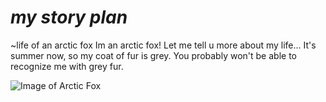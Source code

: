 # ***my story plan***
~life of an arctic fox
Im an arctic fox! Let me tell u more about my life...
It's summer now, so my coat of fur is grey. You probably won't be able to recognize me with grey fur.

![Image of Arctic Fox](https://www.google.com/url?sa=i&url=https%3A%2F%2Fterrywhittaker.org%2F2019%2F11%2F05%2Fsummer-arctic-fox-tour-iceland%2F&psig=AOvVaw0akxd_wbnkylWtN1q0TwDl&ust=1600769580104000&source=images&cd=vfe&ved=0CAIQjRxqFwoTCKDquMeB-usCFQAAAAAdAAAAABAW)
